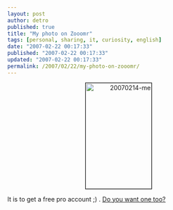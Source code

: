 ```yaml
---
layout: post
author: detro
published: true
title: "My photo on Zooomr"
tags: [personal, sharing, it, curiosity, english]
date: "2007-02-22 00:17:33"
published: "2007-02-22 00:17:33"
updated: "2007-02-22 00:17:33"
permalink: /2007/02/22/my-photo-on-zooomr/
---
```


<div align="center">
<div style="width:150px;text-align:right;"><a href="http://beta.zooomr.com/photos/detronizator/752609/" title="Zooomr Photo Sharing :: Photo Sharing"><img src="http://static.zooomr.com/images/752609_ddee0ba964_m.jpg" width="150" height="240" alt="20070214-me" border="0" style="border:1px solid #000;" /></a></div>
</div>

It is to get a free pro account ;) . <a href="http://blog.zooomr.com/2006/07/20/more-love-for-bloggers-25gb-free-pro-accounts/">Do you want one too?</a>
